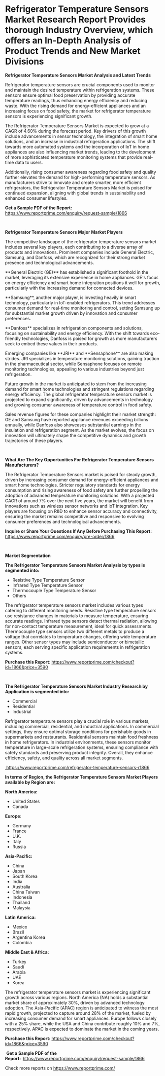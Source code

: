 <p><h1>Refrigerator Temperature Sensors Market Research Report Provides thorough Industry Overview, which offers an In-Depth Analysis of Product Trends and New Market Divisions</h1></p><p><strong>Refrigerator Temperature Sensors Market Analysis and Latest Trends</strong></p>
<p><p>Refrigerator temperature sensors are crucial components used to monitor and maintain the desired temperature within refrigeration systems. These sensors ensure optimal food preservation by providing accurate temperature readings, thus enhancing energy efficiency and reducing waste. With the rising demand for energy-efficient appliances and an increasing focus on food safety, the market for refrigerator temperature sensors is experiencing significant growth.</p><p>The Refrigerator Temperature Sensors Market is expected to grow at a CAGR of 4.60% during the forecast period. Key drivers of this growth include advancements in sensor technology, the integration of smart home solutions, and an increase in industrial refrigeration applications. The shift towards more automated systems and the incorporation of IoT in home appliances are also influencing market trends, leading to the development of more sophisticated temperature monitoring systems that provide real-time data to users.</p><p>Additionally, rising consumer awareness regarding food safety and quality further elevates the demand for high-performing temperature sensors. As manufacturers strive to innovate and create smarter, more efficient refrigerators, the Refrigerator Temperature Sensors Market is poised for continued expansion, aligning with global trends in sustainability and enhanced consumer lifestyles.</p></p>
<p><strong>Get a Sample PDF of the Report:&nbsp;</strong> <a href="https://www.reportprime.com/enquiry/request-sample/1866?utm_campaign=3166&utm_medium=2&utm_source=Github&utm_content=ia&utm_term=18032025&utm_id=refrigerator-temperature-sensors">https://www.reportprime.com/enquiry/request-sample/1866</a></p>
<p>&nbsp;</p>
<p><strong>Refrigerator Temperature Sensors Major Market Players</strong></p>
<p><p>The competitive landscape of the refrigerator temperature sensors market includes several key players, each contributing to a diverse array of products and innovations. Prominent companies include General Electric, Samsung, and Danfoss, which are recognized for their strong market presence and technological advancements.</p><p>**General Electric (GE)** has established a significant foothold in the market, leveraging its extensive experience in home appliances. GE's focus on energy efficiency and smart home integration positions it well for growth, particularly with the increasing demand for connected devices.</p><p>**Samsung**, another major player, is investing heavily in smart technology, particularly in IoT-enabled refrigerators. This trend addresses consumer demand for real-time monitoring and control, setting Samsung up for substantial market growth driven by innovation and consumer preferences.</p><p>**Danfoss** specializes in refrigeration components and solutions, focusing on sustainability and energy efficiency. With the shift towards eco-friendly technologies, Danfoss is poised for growth as more manufacturers seek to embed these values in their products.</p><p>Emerging companies like **JRI** and **Sensaphone** are also making strides. JRI specializes in temperature monitoring solutions, gaining traction in the pharmaceutical sector, while Sensaphone focuses on remote monitoring technologies, appealing to various industries beyond just refrigeration.</p><p>Future growth in the market is anticipated to stem from the increasing demand for smart home technologies and stringent regulations regarding energy efficiency. The global refrigerator temperature sensors market is projected to expand significantly, driven by advancements in technology and growing consumer awareness of temperature control in food safety.</p><p>Sales revenue figures for these companies highlight their market strength: GE and Samsung have reported appliance revenues exceeding billions annually, while Danfoss also showcases substantial earnings in the insulation and refrigeration segment. As the market evolves, the focus on innovation will ultimately shape the competitive dynamics and growth trajectories of these players.</p></p>
<p>&nbsp;</p>
<p><strong>What Are The Key Opportunities For Refrigerator Temperature Sensors Manufacturers?</strong></p>
<p><p>The Refrigerator Temperature Sensors market is poised for steady growth, driven by increasing consumer demand for energy-efficient appliances and smart home technologies. Stricter regulatory standards for energy consumption and rising awareness of food safety are further propelling the adoption of advanced temperature monitoring solutions. With a projected CAGR of around 7% over the next five years, the market will benefit from innovations such as wireless sensor networks and IoT integration. Key players are focusing on R&D to enhance sensor accuracy and connectivity, ensuring the market remains competitive and responsive to evolving consumer preferences and technological advancements.</p></p>
<p><strong>Inquire or Share Your Questions If Any Before Purchasing This Report:</strong> <a href="https://www.reportprime.com/enquiry/pre-order/1866?utm_campaign=3166&utm_medium=2&utm_source=Github&utm_content=ia&utm_term=18032025&utm_id=refrigerator-temperature-sensors">https://www.reportprime.com/enquiry/pre-order/1866</a></p>
<p>&nbsp;</p>
<p><strong>Market Segmentation</strong></p>
<p><strong>The Refrigerator Temperature Sensors Market Analysis by types is segmented into:</strong></p>
<p><ul><li>Resistive Type Temperature Sensor</li><li>Infrared Type Temperature Sensor</li><li>Thermocouple Type Temperature Sensor</li><li>Others</li></ul></p>
<p><p>The refrigerator temperature sensors market includes various types catering to different monitoring needs. Resistive type temperature sensors use resistance changes in materials to measure temperature, ensuring accurate readings. Infrared type sensors detect thermal radiation, allowing for non-contact temperature measurement, ideal for quick assessments. Thermocouple type sensors utilize two different metals to produce a voltage that correlates to temperature changes, offering wide temperature ranges. Other sensor types may include semiconductor or bimetallic sensors, each serving specific application requirements in refrigeration systems.</p></p>
<p><strong>Purchase this Report:&nbsp;</strong><a href="https://www.reportprime.com/checkout?id=1866&price=3590&utm_campaign=3166&utm_medium=2&utm_source=Github&utm_content=ia&utm_term=18032025&utm_id=refrigerator-temperature-sensors">https://www.reportprime.com/checkout?id=1866&price=3590</a></p>
<p>&nbsp;</p>
<p><strong>The Refrigerator Temperature Sensors Market Industry Research by Application is segmented into:</strong></p>
<p><ul><li>Commercial</li><li>Residential</li><li>Industrial</li></ul></p>
<p><p>Refrigerator temperature sensors play a crucial role in various markets, including commercial, residential, and industrial applications. In commercial settings, they ensure optimal storage conditions for perishable goods in supermarkets and restaurants. Residential sensors maintain food freshness in home refrigerators. In industrial environments, these sensors monitor temperature in large-scale refrigeration systems, ensuring compliance with safety standards and preserving product integrity. Overall, they enhance efficiency, safety, and quality across all market segments.</p></p>
<p><a href="https://www.reportprime.com/refrigerator-temperature-sensors-r1866?utm_campaign=3166&utm_medium=2&utm_source=Github&utm_content=ia&utm_term=18032025&utm_id=refrigerator-temperature-sensors">&nbsp;https://www.reportprime.com/refrigerator-temperature-sensors-r1866</a></p>
<p><strong>In terms of Region, the Refrigerator Temperature Sensors Market Players available by Region are:</strong></p>
<p>
    <p> <strong> North America: </strong>
        <ul>
            <li>United States</li>
            <li>Canada</li>
        </ul>
        </p> 
    <p> <strong> Europe: </strong>
        <ul>
            <li>Germany</li>
            <li>France</li>
            <li>U.K.</li>
            <li>Italy</li>
            <li>Russia</li>
        </ul>
        </p> 
    <p> <strong> Asia-Pacific: </strong>
        <ul>
            <li>China</li>
            <li>Japan</li>
            <li>South Korea</li>
            <li>India</li>
            <li>Australia</li>
            <li>China Taiwan</li>
            <li>Indonesia</li>
            <li>Thailand</li>
            <li>Malaysia</li>
        </ul>
        </p> 
    <p> <strong> Latin America: </strong>
        <ul>
            <li>Mexico</li>
            <li>Brazil</li>
            <li>Argentina Korea</li>
            <li>Colombia</li>
        </ul>
        </p> 
    <p> <strong> Middle East & Africa: </strong>
        <ul>
            <li>Turkey</li>
            <li>Saudi</li>
            <li>Arabia</li>
            <li>UAE</li>
            <li>Korea</li>
        </ul>
    </p>
    </p>
<p><p>The refrigerator temperature sensors market is experiencing significant growth across various regions. North America (NA) holds a substantial market share of approximately 30%, driven by advanced technology adoption. The Asia-Pacific (APAC) region is anticipated to witness the most rapid growth, projected to capture around 28% of the market, fueled by increasing consumer demand for smart appliances. Europe follows closely with a 25% share, while the USA and China contribute roughly 10% and 7%, respectively. APAC is expected to dominate the market in the coming years.</p></p>
<p><strong>Purchase this Report: </strong><a href="https://www.reportprime.com/checkout?id=1866&price=3590&utm_campaign=3166&utm_medium=2&utm_source=Github&utm_content=ia&utm_term=18032025&utm_id=refrigerator-temperature-sensors">https://www.reportprime.com/checkout?id=1866&price=3590</a></p>
<p>&nbsp;<strong>Get a Sample PDF of the Report:&nbsp;&nbsp;</strong><a href="https://www.reportprime.com/enquiry/request-sample/1866?utm_campaign=3166&utm_medium=2&utm_source=Github&utm_content=ia&utm_term=18032025&utm_id=refrigerator-temperature-sensors">https://www.reportprime.com/enquiry/request-sample/1866</a></p>
<p><strong></strong></p>
<p>Check more reports on <a href="https://www.reportprime.com/?utm_campaign=3166&utm_medium=2&utm_source=Github&utm_content=ia&utm_term=18032025&utm_id=refrigerator-temperature-sensors">https://www.reportprime.com/</a></p>
